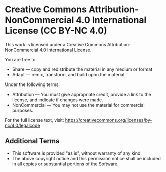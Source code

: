 # Creative Commons Attribution-NonCommercial 4.0 International License (CC BY-NC 4.0)

This work is licensed under a Creative Commons Attribution-NonCommercial 4.0 International License.

You are free to:
* Share — copy and redistribute the material in any medium or format
* Adapt — remix, transform, and build upon the material

Under the following terms:
* Attribution — You must give appropriate credit, provide a link to the license, and indicate if changes were made.
* NonCommercial — You may not use the material for commercial purposes.

For the full license text, visit: https://creativecommons.org/licenses/by-nc/4.0/legalcode

## Additional Terms
* This software is provided "as is", without warranty of any kind.
* The above copyright notice and this permission notice shall be included in all copies or substantial portions of the Software.
